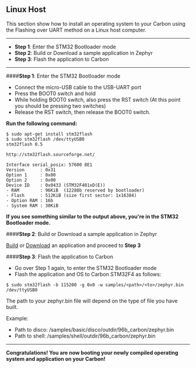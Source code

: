 ## Linux Host

This section show how to install an operating system to your Carbon using the Flashing over UART method on a Linux host computer.
***

- **Step 1**: Enter the STM32 Bootloader mode
- **Step 2**: Build or Download a sample application in Zephyr
- **Step 3**: Flash the application to Carbon


***

####**Step 1**: Enter the STM32 Bootloader mode

- Connect the micro-USB cable to the USB-UART port
- Press the BOOT0 switch and hold
- While holding BOOT0 switch, also press the RST switch (At this point you should be pressing two switches)
- Release the RST switch, then release the BOOT0 switch.


**Run the following command:**

```shell
$ sudo apt-get install stm32flash
$ sudo stm32flash /dev/ttyUSB0
stm32flash 0.5

http://stm32flash.sourceforge.net/

Interface serial_posix: 57600 8E1
Version      : 0x31
Option 1     : 0x00
Option 2     : 0x00
Device ID    : 0x0433 (STM32F401xD(E))
- RAM        : 96KiB  (12288b reserved by bootloader)
- Flash      : 512KiB (size first sector: 1x16384)
- Option RAM : 16b
- System RAM : 30KiB
```

**If you see something similar to the output above, you're in the STM32 Bootloader mode.**

####**Step 2**: Build or Download a sample application in Zephyr

[Build](../Building/README.md) or [Download](../Downloads/README.md) an application and proceed to **Step 3**

####**Step 3**: Flash the application to Carbon

- Go over Step 1 again, to enter the STM32 Bootloader mode
- Flash the application and OS to Carbon STM32F4 as follows:
```shell
$ sudo stm32flash -b 115200 -g 0x0 -w samples/<path>/<to>/zephyr.bin /dev/ttyUSB0
```
The path to your zephyr.bin file will depend on the type of file you have built.

Example:

- Path to disco: /samples/basic/disco/outdir/96b_carbon/zephyr.bin
- Path to shell: /samples/shell/outdir/96b_carbon/zephyr.bin

***

**Congratulations! You are now booting your newly compiled operating system and application on your Carbon!**
